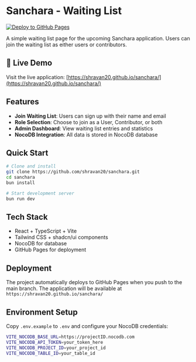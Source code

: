 # Sanchara - Waiting List

[![Deploy to GitHub Pages](https://github.com/shravan20/sanchara/actions/workflows/deploy.yml/badge.svg)](https://github.com/shravan20/sanchara/actions/workflows/deploy.yml)

A simple waiting list page for the upcoming Sanchara application. Users can join the waiting list as either users or contributors.

## 🚀 Live Demo

Visit the live application: [https://shravan20.github.io/sanchara/](https://shravan20.github.io/sanchara/)

## Features

- **Join Waiting List**: Users can sign up with their name and email
- **Role Selection**: Choose to join as a User, Contributor, or both
- **Admin Dashboard**: View waiting list entries and statistics
- **NocoDB Integration**: All data is stored in NocoDB database

## Quick Start

```sh
# Clone and install
git clone https://github.com/shravan20/sanchara.git
cd sanchara
bun install

# Start development server
bun run dev
```

## Tech Stack

- React + TypeScript + Vite
- Tailwind CSS + shadcn/ui components
- NocoDB for database
- GitHub Pages for deployment

## Deployment

The project automatically deploys to GitHub Pages when you push to the main branch. The application will be available at `https://shravan20.github.io/sanchara/`

## Environment Setup

Copy `.env.example` to `.env` and configure your NocoDB credentials:

```bash
VITE_NOCODB_BASE_URL=https://projectID.nocodb.com
VITE_NOCODB_API_TOKEN=your_token_here
VITE_NOCODB_PROJECT_ID=your_project_id
VITE_NOCODB_TABLE_ID=your_table_id
```
